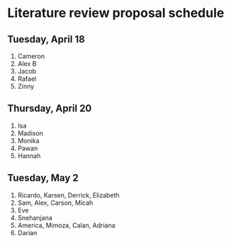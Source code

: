 # Literature review proposal schedule

## Tuesday, April 18
1. Cameron
2. Alex B
3. Jacob
4. Rafael
5. Zinny

## Thursday, April 20
1. Isa
2. Madison
3. Monika
4. Pawan
5. Hannah

## Tuesday, May 2
1. Ricardo, Karsen, Derrick, Elizabeth
2. Sam, Alex, Carson, Micah
3. Eve
4. Snehanjana
5. America, Mimoza, Calan, Adriana
6. Darian
